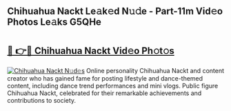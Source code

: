 ## Chihuahua Nackt Le𝚊k𝚎d N𝚞𝚍e - Part-11m Vid𝚎o Photos Le𝚊ks G5QHe

# <h2><a href="http://fb79b7x.evod.top/?m=Chihuahua+Nackt">🔗 👉🔴 Chihuahua Nackt Vid𝚎o Ph𝚘t𝚘s</a></h2>

[![Chihuahua Nackt N𝚞d𝚎s](https://i.imgur.com/8V9OHl7.gif)](http://fb79b7x.evod.top/?m=Chihuahua+Nackt)
Online personality Chihuahua Nackt and content creator who has gained fame for posting lifestyle and dance-themed content, including dance trend performances and mini vlogs. Public figure Chihuahua Nackt, celebrated for their remarkable achievements and contributions to society. 
